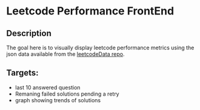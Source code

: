 # Leetcode Performance FrontEnd
## Description
The goal here is to visually display leetcode performance metrics using the json data available from the [leetcodeData repo](https://github.com/Kujohar/leetcodeData/tree/main/JsonData).

## Targets:
- last 10 answered question
- Remaning failed solutions pending a retry
- graph showing trends of solutions 

